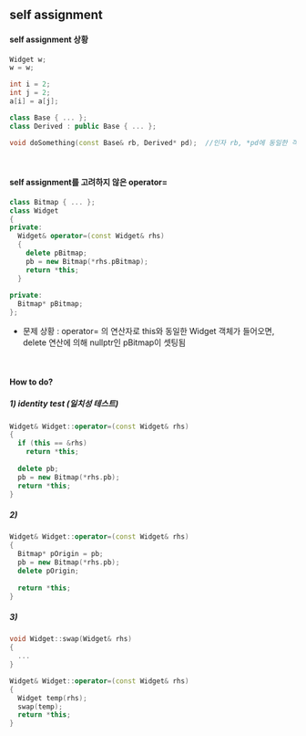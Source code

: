 ## self assignment

#### self assignment 상황
```c++
Widget w;
w = w;
```
```c++
int i = 2;
int j = 2;
a[i] = a[j];
```
```c++
class Base { ... };
class Derived : public Base { ... };

void doSomething(const Base& rb, Derived* pd);  //인자 rb, *pd에 동일한 객체를 받을 수 있음
```
</br>

#### self assignment를 고려하지 않은 operator=
```c++
class Bitmap { ... };
class Widget
{
private:
  Widget& operator=(const Widget& rhs)
  {
    delete pBitmap;
    pb = new Bitmap(*rhs.pBitmap);
    return *this;
  }
  
private:
  Bitmap* pBitmap;
};
```
- 문제 상황 : operator= 의 연산자로 this와 동일한 Widget 객체가 들어오면, delete 연산에 의해 nullptr인 pBitmap이 셋팅됨
</br>

#### How to do?
##### 1) identity test (일치성 테스트)
```c++
Widget& Widget::operator=(const Widget& rhs)
{
  if (this == &rhs)
    return *this;
  
  delete pb;
  pb = new Bitmap(*rhs.pb);
  return *this;
}
```
##### 2)
```c++
Widget& Widget::operator=(const Widget& rhs)
{
  Bitmap* pOrigin = pb;
  pb = new Bitmap(*rhs.pb);
  delete pOrigin;
  
  return *this;
}
```

##### 3)
```c++
void Widget::swap(Widget& rhs)
{
  ...
}

Widget& Widget::operator=(const Widget& rhs)
{
  Widget temp(rhs);
  swap(temp);
  return *this;
}
```
